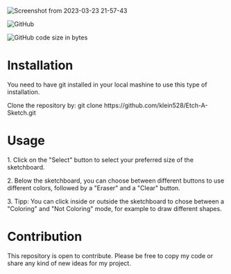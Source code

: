 ![Screenshot from 2023-03-23 21-57-43](https://user-images.githubusercontent.com/88459146/227358819-578cc54e-d0d6-49d5-8390-f81a4b69621c.png)

![GitHub](https://img.shields.io/github/license/klein528/Etch-A-Sketch?label=MIT)

![GitHub code size in bytes](https://img.shields.io/github/languages/code-size/klein528/Etch-A-Sketch)

<h1>Installation</h1>
<p>You need to have git installed in your local mashine to use this type of installation.</p>

<p>Clone the repository by: git clone https://github.com/klein528/Etch-A-Sketch.git</p>

<h1>Usage</h1>
<p>1. Click on the "Select" button to select your preferred size of the sketchboard.</p>

<p>2. Below the sketchboard, you can choose between different buttons to use different colors, followed by a "Eraser" and a "Clear" button.</p>

<p>3. Tipp: You can click inside or outside the sketchboard to chose between a "Coloring" and "Not Coloring" mode, for example to draw different shapes.</p>

<h1>Contribution</h1>
<p>This repository is open to contribute. Please be free to copy my code or share any kind of new ideas for my project.</p>
